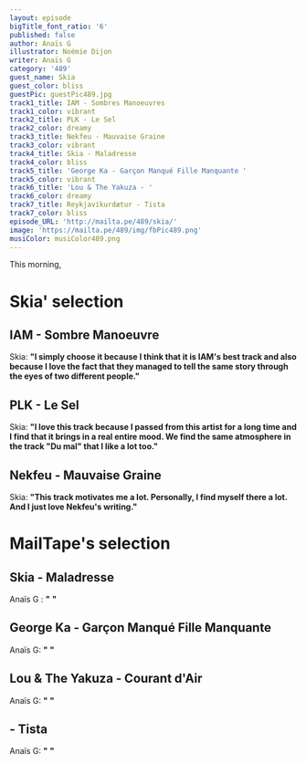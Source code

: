 ```yaml
---
layout: episode
bigTitle_font_ratio: '6'
published: false
author: Anaïs G
illustrator: Noémie Dijon
writer: Anaïs G
category: '489'
guest_name: Skia
guest_color: bliss
guestPic: guestPic489.jpg
track1_title: IAM - Sombres Manoeuvres
track1_color: vibrant
track2_title: PLK - Le Sel
track2_color: dreamy
track3_title: Nekfeu - Mauvaise Graine
track3_color: vibrant
track4_title: Skia - Maladresse
track4_color: bliss
track5_title: 'George Ka - Garçon Manqué Fille Manquante '
track5_color: vibrant
track6_title: 'Lou & The Yakuza - '
track6_color: dreamy
track7_title: Reykjavíkurdætur - Tista
track7_color: bliss
episode_URL: 'http://mailta.pe/489/skia/'
image: 'https://mailta.pe/489/img/fbPic489.png'
musiColor: musiColor489.png
---
```

<p id="introduction">This morning,


</p>

# Skia' selection

## IAM - Sombre Manoeuvre
Skia: **"**I simply choose it because I think that it is IAM's best track and also because I love the fact that they managed to tell the same story through the eyes of two different people.**"**

## PLK - Le Sel
Skia: **"**I love this track because I passed from this artist for a long time and I find that it brings in a real entire mood. We find the same atmosphere in the track "Du mal" that I like a lot too.**"**

## Nekfeu - Mauvaise Graine
Skia: **"**This track motivates me a lot. Personally, I find myself there a lot. And I just love Nekfeu's writing.**"**

# MailTape's selection

## Skia - Maladresse
Anaïs G : **"** **"**  

## George Ka - Garçon Manqué Fille Manquante
Anaïs G: **"** **"**

## Lou & The Yakuza - Courant d'Air
Anaïs G: **"** **"**

##  - Tista
Anaïs G: **"** **"**

<p id="outroduction"></p>